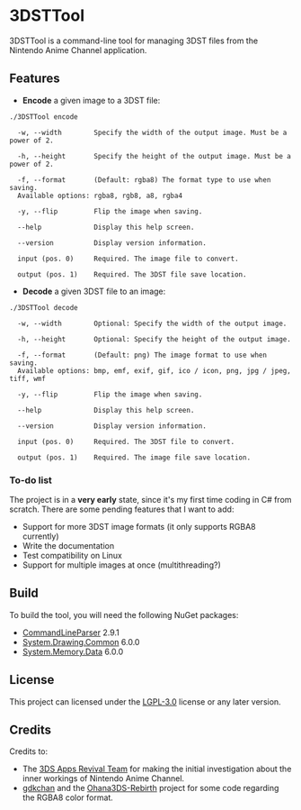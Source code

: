 # 3DSTTool  
3DSTTool is a command-line tool for managing 3DST files from the Nintendo Anime Channel application.  

## Features  

- **Encode** a given image to a 3DST file:  
```
./3DSTTool encode

  -w, --width        Specify the width of the output image. Must be a power of 2.

  -h, --height       Specify the height of the output image. Must be a power of 2.

  -f, --format       (Default: rgba8) The format type to use when saving.
  Available options: rgba8, rgb8, a8, rgba4

  -y, --flip         Flip the image when saving.

  --help             Display this help screen.

  --version          Display version information.

  input (pos. 0)     Required. The image file to convert.

  output (pos. 1)    Required. The 3DST file save location.
```  
- **Decode** a given 3DST file to an image:  
```
./3DSTTool decode

  -w, --width        Optional: Specify the width of the output image.

  -h, --height       Optional: Specify the height of the output image.

  -f, --format       (Default: png) The image format to use when saving.
  Available options: bmp, emf, exif, gif, ico / icon, png, jpg / jpeg, tiff, wmf

  -y, --flip         Flip the image when saving.

  --help             Display this help screen.

  --version          Display version information.

  input (pos. 0)     Required. The 3DST file to convert.

  output (pos. 1)    Required. The image file save location.
```  

### To-do list  
The project is in a **very early** state, since it's my first time coding in C# from scratch. There are some pending features that I want to add:  

- Support for more 3DST image formats (it only supports RGBA8 currently)  
- Write the documentation  
- Test compatibility on Linux
- Support for multiple images at once (multithreading?)

## Build  
To build the tool, you will need the following NuGet packages:  

- [CommandLineParser](https://www.nuget.org/packages/CommandLineParser) 2.9.1  
- [System.Drawing.Common](https://www.nuget.org/packages/System.Drawing.Common) 6.0.0  
- [System.Memory.Data](https://www.nuget.org/packages/System.Memory.Data) 6.0.0

## License  
This project can licensed under the [LGPL-3.0](LICENSE) license or any later version.  

## Credits  
Credits to:  

- The [3DS Apps Revival Team](https://discord.gg/2nCGTHSV9e) for making the initial investigation about the inner workings of Nintendo Anime Channel.  
- [gdkchan](https://github.com/gdkchan) and the [Ohana3DS-Rebirth](https://github.com/gdkchan/Ohana3DS-Rebirth) project for some code regarding the RGBA8 color format.  

